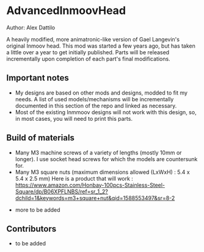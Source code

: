 # AdvancedInmoovHead

Author: Alex Dattilo

A heavily modified, more animatronic-like version of Gael Langevin's original Inmoov head. This mod was started a few years ago, but has taken a little over a year to get initially published. Parts will be released incrementally upon completion of each part's final modifications. 

Important notes
----------------
- My designs are based on other mods and designs, modded to fit my needs. A list of used models/mechanisms will be incrementally documented in this section of the repo and linked as necessary. 
- Most of the existing Inmmoov designs will not work with this design, so, in most cases, you will need to print this parts.

Build of materials 
-------------------
- Many M3 machine screws  of a variety of lengths (mostly 10mm or longer).  I use socket head screws for which the models are countersunk for.
- Many M3 square nuts (maximum dimensions allowed (LxWxH) : 5.4 x 5.4 x 2.5 mm)  Here is a product that will work : https://www.amazon.com/Honbay-100pcs-Stainless-Steel-Square/dp/B06XPFLNBS/ref=sr_1_2?dchild=1&keywords=m3+square+nut&qid=1588553497&sr=8-2

* more to be added

Contributors
------------------- 
- to be added
